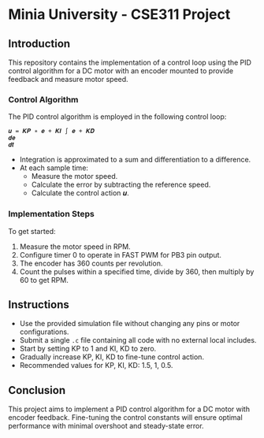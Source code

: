# Minia University - CSE311 Project

## Introduction

This repository contains the implementation of a control loop using the PID control algorithm for a DC motor with an encoder mounted to provide feedback and measure motor speed.

### Control Algorithm

The PID control algorithm is employed in the following control loop:

```
𝒖 = 𝑲𝑷 ∗ 𝒆 + 𝑲𝑰 ∫ 𝒆 + 𝑲𝑫
𝒅𝒆
𝒅𝒕
```

- Integration is approximated to a sum and differentiation to a difference.
- At each sample time:
  - Measure the motor speed.
  - Calculate the error by subtracting the reference speed.
  - Calculate the control action 𝒖.

### Implementation Steps

To get started:

1. Measure the motor speed in RPM.
2. Configure timer 0 to operate in FAST PWM for PB3 pin output.
3. The encoder has 360 counts per revolution.
4. Count the pulses within a specified time, divide by 360, then multiply by 60 to get RPM.

## Instructions

- Use the provided simulation file without changing any pins or motor configurations.
- Submit a single `.c` file containing all code with no external local includes.
- Start by setting KP to 1 and KI, KD to zero.
- Gradually increase KP, KI, KD to fine-tune control action.
- Recommended values for KP, KI, KD: 1.5, 1, 0.5.

## Conclusion

This project aims to implement a PID control algorithm for a DC motor with encoder feedback. Fine-tuning the control constants will ensure optimal performance with minimal overshoot and steady-state error.
